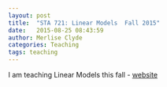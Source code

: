 ```yaml
---
layout: post
title:  "STA 721: Linear Models  Fall 2015"
date:   2015-08-25 08:43:59
author: Merlise Clyde
categories: Teaching
tags: teaching 
---
```


I am teaching Linear Models this fall -  [website](http://stat.duke.edu/courses/Fall15/sta721)
